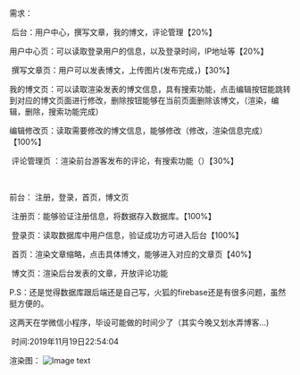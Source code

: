 需求：

​		后台：用户中心，撰写文章，我的博文，评论管理【20%】

​					用户中心页：可以读取登录用户的信息，以及登录时间，IP地址等【20%】

​					撰写文章页：用户可以发表博文，上传图片(发布完成，)【30%】

​					我的博文页：可以读取渲染发表的博文信息，具有搜索功能，点击编辑按钮能跳转到对应的博文页面进行修改，删除按钮能够在当前页面删除该博文，（渲染，编辑，删除，搜索功能完成）

​					编辑修改页：读取需要修改的博文信息，能够修改（修改，渲染信息完成）【100%】

​					评论管理页 ：渲染前台游客发布的评论，有搜索功能（）【30%】

​		

前台： 注册，登录，首页，博文页

​					注册页：能够验证注册信息，将数据存入数据库。【100%】

​					登录页：读取数据库中用户信息，验证成功方可进入后台【100%】

​					首页：渲染文章缩略，点击具体博文，能够进入对应的文章页【40%】

​					博文页：渲染后台发表的文章，开放评论功能

P.S：还是觉得数据库跟后端还是自己写，火狐的firebase还是有很多问题，虽然挺方便的。

​		这两天在学微信小程序，毕设可能做的时间少了（其实今晚又划水弄博客...)



​																										时间:2019年11月19日22:54:04								

渲染图：
![Image text](https://github.com/378406712/myBlogDesign/tree/master/showIMG/首页.png)
